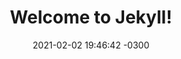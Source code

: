 ---
layout: post
title:  "Welcome to Jekyll!"
date:   2021-02-02 19:46:42 -0300
categories: jekyll update
image: https://i.pinimg.com/originals/e9/fe/cc/e9fecc84fcf11ca160ebf4f80791d275.jpg
tags: comedia
categoria: ação
---
